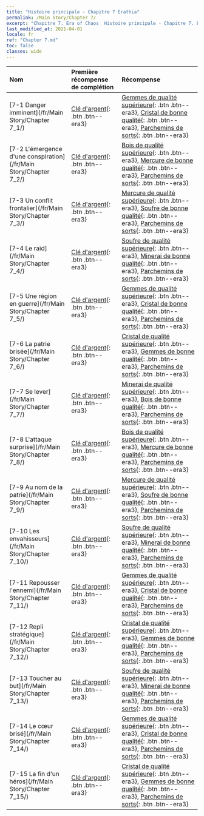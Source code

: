 ```yaml
---
title: "Histoire principale - Chapitre 7 Erathia"
permalink: /Main Story/Chapter 7/
excerpt: "Chapitre 7. Era of Chaos  Histoire principale - Chapitre 7. Erathia"
last_modified_at: 2021-04-01
locale: fr
ref: "Chapter 7.md"
toc: false
classes: wide
---
```


  | Nom |  Première récompense de complétion | Récompense |
  |:------------|:------------|:------------| 
  | [7-1 Danger imminent](/fr/Main Story/Chapter 7_1/) | [Clé d'argent](/fr/Items/con_693/){: .btn .btn--era3} | [Gemmes de qualité supérieure](/fr/Items/mat_23/){: .btn .btn--era3}, [Cristal de bonne qualité](/fr/Items/mat_17/){: .btn .btn--era3}, [Parchemins de sorts](/fr/Items/con_694/){: .btn .btn--era3} |
  | [7-2 L'émergence d'une conspiration](/fr/Main Story/Chapter 7_2/) | [Clé d'argent](/fr/Items/con_693/){: .btn .btn--era3} | [Bois de qualité supérieure](/fr/Items/mat_20/){: .btn .btn--era3}, [Mercure de bonne qualité](/fr/Items/mat_14/){: .btn .btn--era3}, [Parchemins de sorts](/fr/Items/con_694/){: .btn .btn--era3} |
  | [7-3 Un conflit frontalier](/fr/Main Story/Chapter 7_3/) | [Clé d'argent](/fr/Items/con_693/){: .btn .btn--era3} | [Mercure de qualité supérieure](/fr/Items/mat_21/){: .btn .btn--era3}, [Soufre de bonne qualité](/fr/Items/mat_15/){: .btn .btn--era3}, [Parchemins de sorts](/fr/Items/con_694/){: .btn .btn--era3} |
  | [7-4 Le raid](/fr/Main Story/Chapter 7_4/) | [Clé d'argent](/fr/Items/con_693/){: .btn .btn--era3} | [Soufre de qualité supérieure](/fr/Items/mat_22/){: .btn .btn--era3}, [Minerai de bonne qualité](/fr/Items/mat_12/){: .btn .btn--era3}, [Parchemins de sorts](/fr/Items/con_694/){: .btn .btn--era3} |
  | [7-5 Une région en guerre](/fr/Main Story/Chapter 7_5/) | [Clé d'argent](/fr/Items/con_693/){: .btn .btn--era3} | [Gemmes de qualité supérieure](/fr/Items/mat_23/){: .btn .btn--era3}, [Cristal de bonne qualité](/fr/Items/mat_17/){: .btn .btn--era3}, [Parchemins de sorts](/fr/Items/con_694/){: .btn .btn--era3} |
  | [7-6 La patrie brisée](/fr/Main Story/Chapter 7_6/) | [Clé d'argent](/fr/Items/con_693/){: .btn .btn--era3} | [Cristal de qualité supérieure](/fr/Items/mat_24/){: .btn .btn--era3}, [Gemmes de bonne qualité](/fr/Items/mat_16/){: .btn .btn--era3}, [Parchemins de sorts](/fr/Items/con_694/){: .btn .btn--era3} |
  | [7-7 Se lever](/fr/Main Story/Chapter 7_7/) | [Clé d'argent](/fr/Items/con_693/){: .btn .btn--era3} | [Minerai de qualité supérieure](/fr/Items/mat_19/){: .btn .btn--era3}, [Bois de bonne qualité](/fr/Items/mat_13/){: .btn .btn--era3}, [Parchemins de sorts](/fr/Items/con_694/){: .btn .btn--era3} |
  | [7-8 L'attaque surprise](/fr/Main Story/Chapter 7_8/) | [Clé d'argent](/fr/Items/con_693/){: .btn .btn--era3} | [Bois de qualité supérieure](/fr/Items/mat_20/){: .btn .btn--era3}, [Mercure de bonne qualité](/fr/Items/mat_14/){: .btn .btn--era3}, [Parchemins de sorts](/fr/Items/con_694/){: .btn .btn--era3} |
  | [7-9 Au nom de la patrie](/fr/Main Story/Chapter 7_9/) | [Clé d'argent](/fr/Items/con_693/){: .btn .btn--era3} | [Mercure de qualité supérieure](/fr/Items/mat_21/){: .btn .btn--era3}, [Soufre de bonne qualité](/fr/Items/mat_15/){: .btn .btn--era3}, [Parchemins de sorts](/fr/Items/con_694/){: .btn .btn--era3} |
  | [7-10 Les envahisseurs](/fr/Main Story/Chapter 7_10/) | [Clé d'argent](/fr/Items/con_693/){: .btn .btn--era3} | [Soufre de qualité supérieure](/fr/Items/mat_22/){: .btn .btn--era3}, [Minerai de bonne qualité](/fr/Items/mat_12/){: .btn .btn--era3}, [Parchemins de sorts](/fr/Items/con_694/){: .btn .btn--era3} |
  | [7-11 Repousser l'ennemi](/fr/Main Story/Chapter 7_11/) | [Clé d'argent](/fr/Items/con_693/){: .btn .btn--era3} | [Gemmes de qualité supérieure](/fr/Items/mat_23/){: .btn .btn--era3}, [Cristal de bonne qualité](/fr/Items/mat_17/){: .btn .btn--era3}, [Parchemins de sorts](/fr/Items/con_694/){: .btn .btn--era3} |
  | [7-12 Repli stratégique](/fr/Main Story/Chapter 7_12/) | [Clé d'argent](/fr/Items/con_693/){: .btn .btn--era3} | [Cristal de qualité supérieure](/fr/Items/mat_24/){: .btn .btn--era3}, [Gemmes de bonne qualité](/fr/Items/mat_16/){: .btn .btn--era3}, [Parchemins de sorts](/fr/Items/con_694/){: .btn .btn--era3} |
  | [7-13 Toucher au but](/fr/Main Story/Chapter 7_13/) | [Clé d'argent](/fr/Items/con_693/){: .btn .btn--era3} | [Soufre de qualité supérieure](/fr/Items/mat_22/){: .btn .btn--era3}, [Minerai de bonne qualité](/fr/Items/mat_12/){: .btn .btn--era3}, [Parchemins de sorts](/fr/Items/con_694/){: .btn .btn--era3} |
  | [7-14 Le cœur brisé](/fr/Main Story/Chapter 7_14/) | [Clé d'argent](/fr/Items/con_693/){: .btn .btn--era3} | [Gemmes de qualité supérieure](/fr/Items/mat_23/){: .btn .btn--era3}, [Cristal de bonne qualité](/fr/Items/mat_17/){: .btn .btn--era3}, [Parchemins de sorts](/fr/Items/con_694/){: .btn .btn--era3} |
  | [7-15 La fin d'un héros](/fr/Main Story/Chapter 7_15/) | [Clé d'argent](/fr/Items/con_693/){: .btn .btn--era3} | [Cristal de qualité supérieure](/fr/Items/mat_24/){: .btn .btn--era3}, [Gemmes de bonne qualité](/fr/Items/mat_16/){: .btn .btn--era3}, [Parchemins de sorts](/fr/Items/con_694/){: .btn .btn--era3} |
